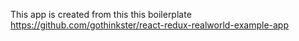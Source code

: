 This app is created from this this boilerplate https://github.com/gothinkster/react-redux-realworld-example-app